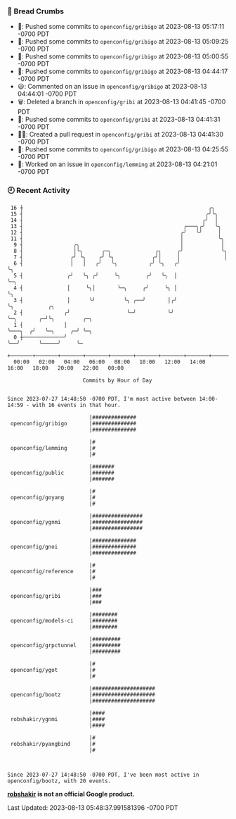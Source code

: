 ### 🍞 Bread Crumbs

 * 🚢: Pushed some commits to `openconfig/gribigo` at 2023-08-13 05:17:11 -0700 PDT
 * 🚢: Pushed some commits to `openconfig/gribigo` at 2023-08-13 05:09:25 -0700 PDT
 * 🚢: Pushed some commits to `openconfig/gribigo` at 2023-08-13 05:00:55 -0700 PDT
 * 🚢: Pushed some commits to `openconfig/gribigo` at 2023-08-13 04:44:17 -0700 PDT
 * 😃: Commented on an issue in `openconfig/gribigo` at 2023-08-13 04:44:01 -0700 PDT
 * 🗑: Deleted a branch in `openconfig/gribi` at 2023-08-13 04:41:45 -0700 PDT
 * 🚢: Pushed some commits to `openconfig/gribi` at 2023-08-13 04:41:31 -0700 PDT
 * ✍🏼: Created a pull request in `openconfig/gribi` at 2023-08-13 04:41:30 -0700 PDT
 * 🚢: Pushed some commits to `openconfig/gribigo` at 2023-08-13 04:25:55 -0700 PDT
 * 👀: Worked on an issue in `openconfig/lemming` at 2023-08-13 04:21:01 -0700 PDT

### 🕘 Recent Activity
```
 16 ┼                                                           ╭╮
 15 ┤                                                          ╭╯╰╮
 14 ┤                                                         ╭╯  │
 13 ┤                                                   ╭───╮╭╯   ╰╮
 12 ┤                                                  ╭╯   ╰╯     │
 11 ┤                                                  │           ╰╮
  9 ┤                ╭╮                                │            │
  8 ┤                │╰╮      ╭─╮              ╭╮     ╭╯            ╰╮
  7 ┤               ╭╯ ╰╮    ╭╯ ╰╮            ╭╯│     │              │
  6 ┤               │   │   ╭╯   ╰╮          ╭╯ ╰╮   ╭╯              ╰╮
  5 ┤              ╭╯   ╰╮ ╭╯     ╰╮        ╭╯   ╰╮  │                ╰─╮
  4 ┤              │     ╰╮│       ╰─╮     ╭╯     ╰╮ │                  ╰╮
  3 ┤              │      ╰╯         ╰╮ ╭──╯       │╭╯                   ╰╮           ╭╮
  2 ┤             ╭╯                  ╰─╯          ╰╯                     ╰─╮       ╭─╯╰╮         ╭─╮
  1 ┤             │                                                         ╰───╮  ╭╯   ╰─╮     ╭─╯ ╰─╮
  0 ┼─────────────╯                                                             ╰──╯      ╰─────╯     ╰─
    +───────+───────+───────+───────+───────+───────+───────+───────+───────+───────+───────+───────+────
  00:00   02:00   04:00   06:00   08:00   10:00   12:00   14:00   16:00   18:00   20:00   22:00   00:00   

						Commits by Hour of Day


Since 2023-07-27 14:48:50 -0700 PDT, I'm most active between 14:00-14:59 - with 16 events in that hour.

```



```
                          |##############
 openconfig/gribigo       |##############
                          |##############

                          |#
 openconfig/lemming       |#
                          |#

                          |#######
 openconfig/public        |#######
                          |#######

                          |#
 openconfig/goyang        |#
                          |#

                          |################
 openconfig/ygnmi         |################
                          |################

                          |##############
 openconfig/gnoi          |##############
                          |##############

                          |#
 openconfig/reference     |#
                          |#

                          |###
 openconfig/gribi         |###
                          |###

                          |########
 openconfig/models-ci     |########
                          |########

                          |#########
 openconfig/grpctunnel    |#########
                          |#########

                          |#
 openconfig/ygot          |#
                          |#

                          |####################
 openconfig/bootz         |####################
                          |####################

                          |####
 robshakir/ygnmi          |####
                          |####

                          |#
 robshakir/pyangbind      |#
                          |#



Since 2023-07-27 14:48:50 -0700 PDT, I've been most active in openconfig/bootz, with 20 events.

```
**[robshakir](mailto:robjs@google.com) is not an official Google product.**  


Last Updated: 2023-08-13 05:48:37.991581396 -0700 PDT

